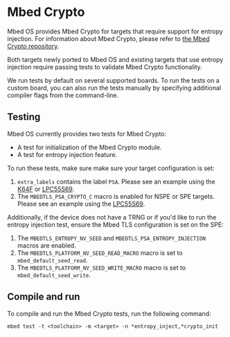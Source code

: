 <h1 id="crypto-port">Mbed Crypto</h1>

Mbed OS provides Mbed Crypto for targets that require support for entropy injection. For information about Mbed Crypto, please refer to [the Mbed Crypto repository](https://github.com/ARMmbed/mbed-crypto).

Both targets newly ported to Mbed OS and existing targets that use entropy injection require passing tests to validate Mbed Crypto functionality.

We run tests by default on several supported boards. To run the tests on a custom board, you can also run the tests manually by specifying additional compiler flags from the command-line.

## Testing

Mbed OS currently provides two tests for Mbed Crypto:

- A test for initialization of the Mbed Crypto module.
- A test for entropy injection feature.

To run these tests, make sure make sure your target configuration is set:

1.  `extra_labels` contains the label `PSA`. Please see an example using the [K64F](https://github.com/ARMmbed/mbed-os/blob/mbed-os-5.13.0-rc2/targets/targets.json#L1485) or [LPC55S69](https://github.com/ARMmbed/mbed-os/blob/mbed-os-5.13.0-rc2/targets/targets.json#L2129).
1.  The `MBEDTLS_PSA_CRYPTO_C` macro is enabled for NSPE or SPE targets. Please see an example using the [LPC55S69](https://github.com/ARMmbed/mbed-os/blob/mbed-os-5.13.0-rc2/targets/targets.json#L2124).

Additionally, if the device does not have a TRNG or if you'd like to run the entropy injection test, ensure the Mbed TLS configuration is set on the SPE:

1. The `MBEDTLS_ENTROPY_NV_SEED` and `MBEDTLS_PSA_ENTROPY_INJECTION` macros are enabled.
1. The `MBEDTLS_PLATFORM_NV_SEED_READ_MACRO` macro is set to `mbed_default_seed_read`.
1. The `MBEDTLS_PLATFORM_NV_SEED_WRITE_MACRO` macro is set to `mbed_default_seed_write`.

## Compile and run

To compile and run the Mbed Crypto tests, run the following command:

```
mbed test -t <toolchain> -m <target> -n *entropy_inject,*crypto_init
```
